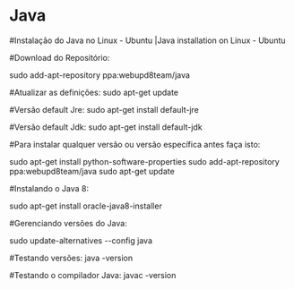 # Java

#Instalação do Java no Linux - Ubuntu |Java installation on Linux - Ubuntu


#Download do Repositório:

sudo add-apt-repository ppa:webupd8team/java


#Atualizar as definições:
sudo apt-get update


#Versão default Jre:
sudo apt-get install default-jre


#Versão default Jdk:
sudo apt-get install default-jdk

#Para instalar qualquer versão ou versão específica antes faça isto:

sudo apt-get install python-software-properties
sudo add-apt-repository ppa:webupd8team/java
sudo apt-get update

#Instalando o Java 8:

sudo apt-get install oracle-java8-installer


#Gerenciando versões do Java:

sudo update-alternatives --config java

#Testando versões:
java -version

#Testando o compilador Java:
javac -version
